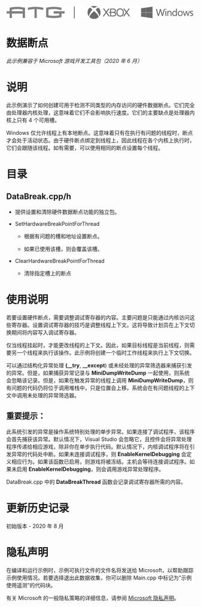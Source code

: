   ![](./media/image1.png)

#   数据断点

*此示例兼容于 Microsoft 游戏开发工具包（2020 年 6 月）*

# 

# 说明

此示例演示了如何创建可用于检测不同类型的内存访问的硬件数据断点。它们完全由处理器内核处理，这意味着它们不会影响执行速度。它们的主要缺点是处理器内核上只有
4 个可用槽。

Windows
仅允许线程上有本地断点。这意味着只有在执行有问题的线程时，断点才会处于活动状态。由于硬件断点绑定到线程上，因此线程在各个内核上执行时，它们会跟随该线程。如有需要，可以使用相同的断点设置每个线程。

# 目录

## DataBreak.cpp/h

-   提供设置和清除硬件数据断点功能的独立包。

-   SetHardwareBreakPointForThread

    -   根据有问题的槽和地址设置断点。

    -   如果已使用该槽，则会覆盖该槽。

-   ClearHardwareBreakPointForThread

    -   清除指定槽上的断点

# 使用说明

若要设置硬件断点，需要调整调试寄存器的内容。主要问题是只能通过内核访问这些寄存器。设置调试寄存器的技巧是调整线程上下文。这将导致计划员在上下文切换期间将内容写入调试寄存器。

仅当线程挂起时，才能更改线程的上下文。因此，如果目标线程是当前线程，则需要另一个线程来执行该操作。此示例将创建一个临时工作线程来执行上下文切换。

可以通过结构化异常处理 **(\_\_try**, **\_\_except**)
或未经处理的异常筛选器来捕获引发的异常。但是，如果捕获异常记录与
**MiniDumpWriteDump**
一起使用，则系统会忽略该记录。但是，如果在触发异常的线程上调用
**MiniDumpWriteDump**，则有问题的代码仍将位于调用堆栈中，只是位置会上移。系统会在有问题线程的上下文中调用未处理的异常筛选器。

## 重要提示：

此系统引发的异常是操作系统特别处理的单步异常。如果连接了调试程序，该程序会首先捕获该异常。默认情况下，Visual
Studio
会忽略它，且控件会将异常处理程序传递给相应游戏，除非你在单步执行代码。默认情况下，内核调试程序将在引发异常的代码处中断。如果未连接调试程序，则
**EnableKernelDebugging**
会定义相应行为。如果该函数已启用，则游戏将被冻结。主机会等待连接调试程序。如果未启用
**EnableKernelDebugging**，则会调用游戏异常处理程序。

DataBreak.cpp 中的 **DataBreakThread** 函数会记录调试寄存器所需的内容。

# 更新历史记录

初始版本 - 2020 年 8 月

# 隐私声明

在编译和运行示例时，示例可执行文件的文件名将发送给
Microsoft，以帮助跟踪示例使用情况。若要选择退出此数据收集，你可以删除
Main.cpp 中标记为"示例使用遥测"的代码块。

有关 Microsoft 的一般隐私策略的详细信息，请参阅 [Microsoft
隐私声明](https://privacy.microsoft.com/en-us/privacystatement/)。
